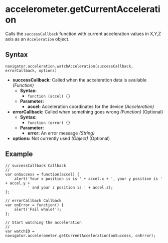 accelerometer.getCurrentAcceleration
====================================

Calls the `successCallback` function with current acceleration values in X,Y,Z axis as an `Acceleration` object.

Syntax
------

    navigator.acceleration.watchAcceleration(successCallback, errorCallback, options)
    
- __successCallback:__ Called when the acceleration data is available _(Function)_
    - __Syntax:__
        - `function (accel) {}`
    - __Parameter:__
        - __accel:__ Acceleration coordinates for the device _(Acceleration)_
- __errorCallback:__ Called when something goes wrong _(Function)_ (Optional)
    - __Syntax:__
        - `function (error) {}`
    - __Parameter:__
        - __error:__ An error message _(String)_
- __options:__ Not currently used _(Object)_ (Optional)

Example
-------

    // successCallback Callback
    //
    var onSuccess = function(accel) {
        alert('Your x position is is ' + accel.x + ', your y position is ' + accel.y +
              ' and your z position is ' + accel.z);
    };

    // errorCallback Callback
    var onError = function() {
        alert('Fail whale!');
    };

    // Start watching the acceleration
    //
    var watchID = navigator.accelerometer.getCurrentAcceleration(onSuccess, onError);
